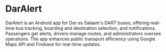 # DarAlert
DarAlert is an Android app for Dar es Salaam's DART buses, offering real-time bus tracking, boarding and destination selection, and notifications. Passengers get alerts, drivers manage routes, and administrators oversee operations. The app enhances public transport efficiency using Google Maps API and Firebase for real-time updates.
